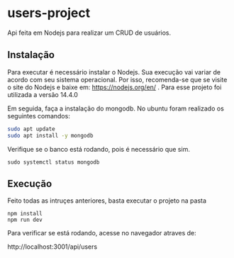 # users-project
Api feita em Nodejs para realizar um CRUD de usuários.

## Instalação
Para executar é necessário instalar o Nodejs. Sua execução vai variar de acordo com seu sistema operacional. Por isso, recomenda-se que se visite o site do Nodejs e baixe em: https://nodejs.org/en/ . Para esse projeto foi utilizada a versão 14.4.0

Em seguida, faça a instalação do mongodb. No ubuntu foram realizado os seguintes comandos:

```bash
sudo apt update
sudo apt install -y mongodb
```
Verifique se o banco está rodando, pois é necessário que sim.

```
sudo systemctl status mongodb
```

## Execução

Feito todas as intruçes anteriores, basta executar o projeto na pasta

```
npm install
npm run dev
```

Para verificar se está rodando, acesse no navegador atraves de:

http://localhost:3001/api/users

